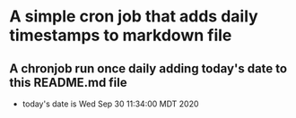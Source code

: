 A simple cron job that adds daily timestamps to markdown file
============================================================
## A chronjob run once daily adding today's date to this README.md file
* today's date is Wed Sep 30 11:34:00 MDT 2020
